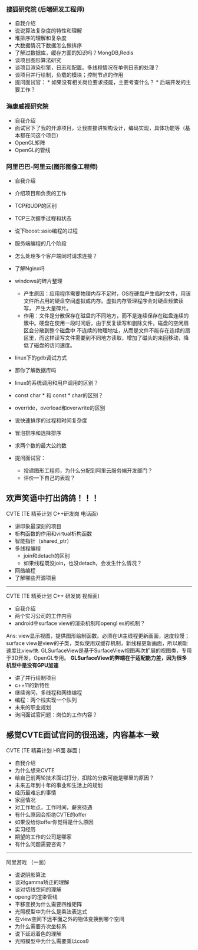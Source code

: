 ### 搜狐研究院 (后端研发工程师)

* 自我介绍
* 说说算法复杂度的特性和理解
* 堆排序的理解和复杂度
* 大数据情况下数据怎么做排序
* 了解过数据库，缓存方面的知识吗？MongDB,Redis
* 谈项目图形算法研究
* 谈项目渲染引擎，日志和配置。多线程情况在单例日志的处理？
* 谈项目并行绘制，负载的模块；控制节点的作用
* 提问面试官：
	  * 如果没有相关岗位要求技能，主要考查什么？
	  * 后端开发的主要工作？

### 海康威视研究院

* 自我介绍
* 面试官下了我的开源项目，让我直接讲架构设计，编码实现，具体功能等（基本都在问这个项目）
* OpenGL矩阵
* OpenGL的管线

### 阿里巴巴-阿里云(图形图像工程师)

  * 自我介绍
  * 介绍项目和负责的工作
  * TCP和UDP的区别
  * TCP三次握手过程和状态
  * 说下boost::asio编程的过程
  * 服务端编程的几个阶段
  * 怎么处理多个客户端同时请求连接？
  * 了解Nginx吗
  * windows的碎片整理
  	* 产生原因：应用程序需要物理内存不足时，OS在硬盘产生临时文件，用该文件所占用的硬盘空间虚拟成内存。虚拟内存管理程序会对硬盘频繁读写，
  	产生大量碎片。
  	* 作用：文件是分散保存在磁盘的不同地方，而不是连续保存在磁盘连续的簇中。硬盘在使用一段时间后，由于反复读写和删除文件，磁盘的空闲扇区会分散到整个磁盘中
  	不连续的物理地址，从而是文件不能存在连续的扇区里，而这样读写文件需要到不同地方读取，增加了磁头的来回移动，降低了磁盘的访问速度。

  * linux下的gdb调试方式
  * 那你了解数据库吗
  * linux的系统调用和用户调用的区别？
  * const char * 和 const * char的区别？
  * override，overload和overwrite的区别
  * 说快速排序的过程和时间复杂度
  * 冒泡排序和选择排序
  * 求两个数的最大公约数
  * 提问面试官：
  	* 投递图形工程师，为什么分配到阿里云服务端开发部门？
  	* 评价一下自己的表现？

欢声笑语中打出鸽鸽！！！
---

CVTE (TE 精英计划 C++研发岗 电话面)

* 讲印象最深刻的项目
* 析构函数的作用和virtual析构函数
* 智能指针（shared_ptr）
* 多线程编程
	* join和detach的区别
	* 如果线程既没join，也没detach，会发生什么情况？
* 网络编程
* 了解哪些开源项目

---
CVTE (TE 精英计划 C++ 研发岗 视频面)

* 自我介绍
* 两个实习公司的工作内容
* android中surface view的渲染机制和opengl es的机制？
	
Ans: view显示视图，提供图形绘制函数。必须在UI主线程更新画面，速度较慢；
surface view是view的子类，类似使用双缓存机制，新线程更新画面，所以刷新速度比view快.
GLSurfaceView是基于SurfaceView视图再次扩展的视图类，专用于3D开发，OpenGL专用。
**GLSurfaceView的弊端在于适配能力差，因为很多机型中是没有GPU加速**


* 讲了并行绘制项目
* c++11的新特性
* 继续询问，多线程和网络编程
* 编程：两个栈实现一个队列
* 未来的职业规划
* 询问面试官问题：岗位的工作内容？

感觉CVTE面试官问的很迅速，内容基本一致
---


CVTE (TE  精英计划 HR面 群面 )

* 自我介绍
* 为什么想来CVTE
* 给自己前两轮技术面试打分，扣除的分数可能是哪里的原因？
* 未来五年到十年的事业和生活上的规划
* 经历最难忘的事情
* 家庭情况
* 对工作地点，工作时间，薪资待遇
* 有什么原因会拒绝CVTE的offer
* 如果没给你offer你觉得是什么原因
* 实习经历
* 期望的工作的公司是哪家
* 有什么问题需要咨询？
---


阿里游戏 （一面）

* 说说阴影算法
* 谈对gamma矫正的理解
* 谈对切线空间的理解
* opengl的渲染管线
* 平移变换为什么需要四维矩阵
* 光照模型中为什么是乘法表达式
* 在view空间下远平面之外的物体变换到哪个空间
* 为什么需要齐次坐标系
* 说下延迟着色的理解
* 光照模型中为什么需要乘以cosθ
